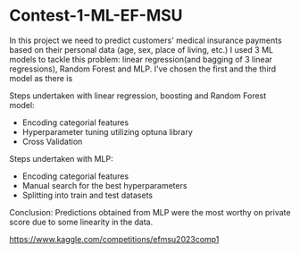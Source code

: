 # Contest-1-ML-EF-MSU


In this project we need to predict customers' medical insurance payments based on their personal data (age, sex, place of living, etc.) I used 3 ML models to tackle this problem: linear regression(and bagging of 3 linear regressions), Random Forest and MLP. I've chosen the first and the third model as there is 

Steps undertaken with linear regression, boosting and Random Forest  model:

* Encoding categorial features
* Hyperparameter tuning utilizing optuna library
* Cross Validation


Steps undertaken with MLP:
* Encoding categorial features
* Manual search for the best hyperparameters
* Splitting into train and test datasets
  


Conclusion: Predictions obtained from MLP were the most worthy on private score due to some linearity in the data.

https://www.kaggle.com/competitions/efmsu2023comp1
